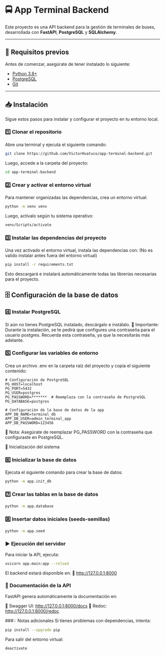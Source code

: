 # 🚍 App Terminal Backend

Este proyecto es una API backend para la gestión de terminales de buses, desarrollada con **FastAPI**, **PostgreSQL** y **SQLAlchemy**.

---

## 📌 Requisitos previos

Antes de comenzar, asegúrate de tener instalado lo siguiente:

- [Python 3.8+](https://www.python.org/downloads/)
- [PostgreSQL](https://www.postgresql.org/download/)
- [Git](https://git-scm.com/downloads)

---

## 📥 Instalación

Sigue estos pasos para instalar y configurar el proyecto en tu entorno local.

### 1️⃣ Clonar el repositorio

Abre una terminal y ejecuta el siguiente comando:

``` bash
git clone https://github.com/VictorHuatuco/app-terminal-backend.git
```
Luego, accede a la carpeta del proyecto:

``` bash
cd app-terminal-backend
```
### 2️⃣ Crear y activar el entorno virtual
Para mantener organizadas las dependencias, crea un entorno virtual:

``` bash
python -m venv venv
```
Luego, actívalo según tu sistema operativo:

``` bash
venv/Scripts/activate
```

### 3️⃣ Instalar las dependencias del proyecto
Una vez activado el entorno virtual, instala las dependencias con: (No es valido instalar antes fuera del entorno virtual)

``` bash
pip install -r requirements.txt
```
Esto descargará e instalará automáticamente todas las librerías necesarias para el proyecto.

## 🗄 Configuración de la base de datos
### 4️⃣ Instalar PostgreSQL
Si aún no tienes PostgreSQL instalado, descárgalo e instálalo.
🔹 Importante: Durante la instalación, se te pedirá que configures una contraseña para el usuario postgres. Recuerda esta contraseña, ya que la necesitarás más adelante.

### 5️⃣ Configurar las variables de entorno
Crea un archivo .env en la carpeta raíz del proyecto y copia el siguiente contenido:

```env
# Configuración de PostgreSQL
PG_HOST=localhost
PG_PORT=5432
PG_USER=postgres
PG_PASSWORD=*******  # Reemplaza con la contraseña de PostgreSQL
PG_DATABASE=postgres

# Configuración de la base de datos de la app
APP_DB_NAME=terminal_db
APP_DB_USER=admin_terminal_app
APP_DB_PASSWORD=123456
```
🔹 Nota: Asegúrate de reemplazar PG_PASSWORD con la contraseña que configuraste en PostgreSQL.

🚀 Inicialización del sistema
### 6️⃣ Inicializar la base de datos
Ejecuta el siguiente comando para crear la base de datos:

```bash
python -m app.init_db
```
### 7️⃣ Crear las tablas en la base de datos
```bash
python -m app.database
```
### 8️⃣ Insertar datos iniciales (seeds-semillas)
```bash
python -m app.seed
```

###  ▶️ Ejecución del servidor
Para iniciar la API, ejecuta:
```bash
uvicorn app.main:app --reload
```
El backend estará disponible en:
🔗 http://127.0.0.1:8000

### 📄 Documentación de la API
FastAPI genera automáticamente la documentación en:

📜 Swagger UI: http://127.0.0.1:8000/docs
📄 Redoc: http://127.0.0.1:8000/redoc

###💡 Notas adicionales
Si tienes problemas con dependencias, intenta:

```bash
pip install --upgrade pip
```

Para salir del entorno virtual:
```bash
deactivate
```
